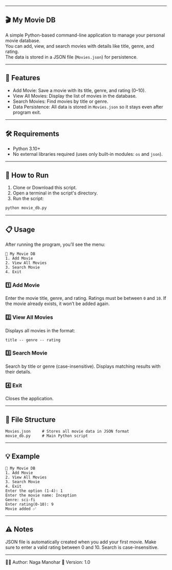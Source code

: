 

---

## 🎬 My Movie DB

A simple Python-based command-line application to manage your personal movie database.  
You can add, view, and search movies with details like title, genre, and rating.  
The data is stored in a JSON file (`Movies.json`) for persistence.

---

## 📂 Features

- Add Movie: Save a movie with its title, genre, and rating (0–10).
- View All Movies: Display the list of movies in the database.
- Search Movies: Find movies by title or genre.
- Data Persistence: All data is stored in `Movies.json` so it stays even after program exit.

---

## 🛠 Requirements

- Python 3.10+
- No external libraries required (uses only built-in modules: `os` and `json`).

---

## 📜 How to Run

1. Clone or Download this script.
2. Open a terminal in the script's directory.
3. Run the script:

```bash
python movie_db.py
````

---

## 📋 Usage

After running the program, you’ll see the menu:

```
🍿 My Movie DB
1. Add Movie
2. View All Movies
3. Search Movie
4. Exit
```

### 1️⃣ Add Movie

 Enter the movie title, genre, and rating.
 Ratings must be between `0` and `10`.
 If the movie already exists, it won’t be added again.

### 2️⃣ View All Movies

 Displays all movies in the format:

```
title -- genre -- rating
```

### 3️⃣ Search Movie

 Search by title or genre (case-insensitive).
 Displays matching results with their details.

### 4️⃣ Exit

 Closes the application.

---

## 📁 File Structure

```
Movies.json     # Stores all movie data in JSON format
movie_db.py     # Main Python script
```

---

## 💡 Example

```
🍿 My Movie DB
1. Add Movie
2. View All Movies
3. Search Movie
4. Exit
Enter the option (1-4): 1
Enter the movie name: Inception
Genre: sci-fi
Enter rating(0-10): 9
Movie added ✅
```

---

## ⚠ Notes

 JSON file is automatically created when you add your first movie.
 Make sure to enter a valid rating between 0 and 10.
 Search is case-insensitive.

---

👨‍💻 Author: Naga Manohar
📅 Version: 1.0

```

